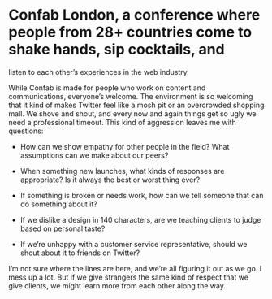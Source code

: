 

# Confab London, a conference where people from 28+ countries come to shake hands, sip cocktails, and
listen to each other’s experiences in the web industry.

While Confab is made for people who work on content and communications, everyone’s welcome. The environment
is so welcoming that it kind of makes Twitter feel like a mosh pit or an overcrowded shopping mall. We shove
and shout, and every now and again things get so ugly we need a professional timeout. This kind of aggression
leaves me with questions:

 *  How can we show empathy for other people in the field? What assumptions can we make about our peers?

 *  When something new launches, what kinds of responses are appropriate? Is it always the best or worst thing
ever?

 *  If something is broken or needs work, how can we tell someone that can do something about it?

 *  If we dislike a design in 140 characters, are we teaching clients to judge based on personal taste?

 *  If we’re unhappy with a customer service representative, should we shout about it to friends on
Twitter?

I’m not sure where the lines are here, and we’re all figuring it out as we go. I mess up a lot. But if we
give strangers the same kind of respect that we give clients, we might learn more from each other along the
way.